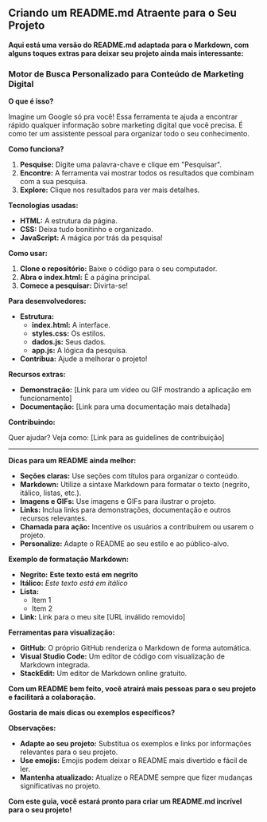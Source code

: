 ## Criando um README.md Atraente para o Seu Projeto

**Aqui está uma versão do README.md adaptada para o Markdown, com alguns toques extras para deixar seu projeto ainda mais interessante:**

### **Motor de Busca Personalizado para Conteúdo de Marketing Digital**

**O que é isso?**

Imagine um Google só pra você! Essa ferramenta te ajuda a encontrar rápido qualquer informação sobre marketing digital que você precisa. É como ter um assistente pessoal para organizar todo o seu conhecimento.

**Como funciona?**

1. **Pesquise:** Digite uma palavra-chave e clique em "Pesquisar".
2. **Encontre:** A ferramenta vai mostrar todos os resultados que combinam com a sua pesquisa.
3. **Explore:** Clique nos resultados para ver mais detalhes.

**Tecnologias usadas:**

* **HTML:** A estrutura da página.
* **CSS:** Deixa tudo bonitinho e organizado.
* **JavaScript:** A mágica por trás da pesquisa!

**Como usar:**

1. **Clone o repositório:** Baixe o código para o seu computador.
2. **Abra o index.html:** É a página principal.
3. **Comece a pesquisar:** Divirta-se!

**Para desenvolvedores:**

* **Estrutura:**
  * **index.html:** A interface.
  * **styles.css:** Os estilos.
  * **dados.js:** Seus dados.
  * **app.js:** A lógica da pesquisa.
* **Contribua:** Ajude a melhorar o projeto!

**Recursos extras:**

* **Demonstração:** [Link para um vídeo ou GIF mostrando a aplicação em funcionamento]
* **Documentação:** [Link para uma documentação mais detalhada]

**Contribuindo:**

Quer ajudar? Veja como: [Link para as guidelines de contribuição]

---

**Dicas para um README ainda melhor:**

* **Seções claras:** Use seções com títulos para organizar o conteúdo.
* **Markdown:** Utilize a sintaxe Markdown para formatar o texto (negrito, itálico, listas, etc.).
* **Imagens e GIFs:** Use imagens e GIFs para ilustrar o projeto.
* **Links:** Inclua links para demonstrações, documentação e outros recursos relevantes.
* **Chamada para ação:** Incentive os usuários a contribuírem ou usarem o projeto.
* **Personalize:** Adapte o README ao seu estilo e ao público-alvo.

**Exemplo de formatação Markdown:**

* **Negrito:** **Este texto está em negrito**
* **Itálico:** *Este texto está em itálico*
* **Lista:**
  * Item 1
  * Item 2
* **Link:** Link para o meu site [URL inválido removido]

**Ferramentas para visualização:**

* **GitHub:** O próprio GitHub renderiza o Markdown de forma automática.
* **Visual Studio Code:** Um editor de código com visualização de Markdown integrada.
* **StackEdit:** Um editor de Markdown online gratuito.

**Com um README bem feito, você atrairá mais pessoas para o seu projeto e facilitará a colaboração.**

**Gostaria de mais dicas ou exemplos específicos?**

**Observações:**

* **Adapte ao seu projeto:** Substitua os exemplos e links por informações relevantes para o seu projeto.
* **Use emojis:** Emojis podem deixar o README mais divertido e fácil de ler.
* **Mantenha atualizado:** Atualize o README sempre que fizer mudanças significativas no projeto.

**Com este guia, você estará pronto para criar um README.md incrível para o seu projeto!**
